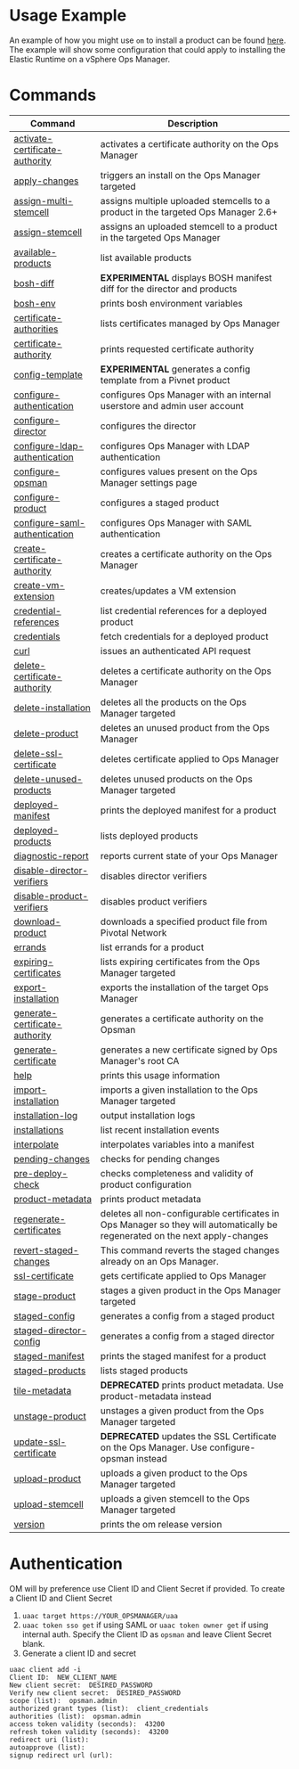 <!--- This file is autogenerated from docsgenerator/templates/README-BEFORE.md and docsgenerator/templates/README-AFTER.md --->
# Usage Example

An example of how you might use `om` to install a product can be found [here](EXAMPLE.md).
The example will show some configuration that could apply to installing the Elastic Runtime
on a vSphere Ops Manager.


# Commands

| Command | Description |
| ------------- | ------------- |
| [activate-certificate-authority](activate-certificate-authority/README.md) | activates a certificate authority on the Ops Manager |
| [apply-changes](apply-changes/README.md) | triggers an install on the Ops Manager targeted |
| [assign-multi-stemcell](assign-multi-stemcell/README.md) | assigns multiple uploaded stemcells to a product in the targeted Ops Manager 2.6+ |
| [assign-stemcell](assign-stemcell/README.md) | assigns an uploaded stemcell to a product in the targeted Ops Manager |
| [available-products](available-products/README.md) | list available products |
| [bosh-diff](bosh-diff/README.md) | **EXPERIMENTAL** displays BOSH manifest diff for the director and products |
| [bosh-env](bosh-env/README.md) | prints bosh environment variables |
| [certificate-authorities](certificate-authorities/README.md) | lists certificates managed by Ops Manager |
| [certificate-authority](certificate-authority/README.md) | prints requested certificate authority |
| [config-template](config-template/README.md) | **EXPERIMENTAL** generates a config template from a Pivnet product |
| [configure-authentication](configure-authentication/README.md) | configures Ops Manager with an internal userstore and admin user account |
| [configure-director](configure-director/README.md) | configures the director |
| [configure-ldap-authentication](configure-ldap-authentication/README.md) | configures Ops Manager with LDAP authentication |
| [configure-opsman](configure-opsman/README.md) | configures values present on the Ops Manager settings page |
| [configure-product](configure-product/README.md) | configures a staged product |
| [configure-saml-authentication](configure-saml-authentication/README.md) | configures Ops Manager with SAML authentication |
| [create-certificate-authority](create-certificate-authority/README.md) | creates a certificate authority on the Ops Manager |
| [create-vm-extension](create-vm-extension/README.md) | creates/updates a VM extension |
| [credential-references](credential-references/README.md) | list credential references for a deployed product |
| [credentials](credentials/README.md) | fetch credentials for a deployed product |
| [curl](curl/README.md) | issues an authenticated API request |
| [delete-certificate-authority](delete-certificate-authority/README.md) | deletes a certificate authority on the Ops Manager |
| [delete-installation](delete-installation/README.md) | deletes all the products on the Ops Manager targeted |
| [delete-product](delete-product/README.md) | deletes an unused product from the Ops Manager |
| [delete-ssl-certificate](delete-ssl-certificate/README.md) | deletes certificate applied to Ops Manager |
| [delete-unused-products](delete-unused-products/README.md) | deletes unused products on the Ops Manager targeted |
| [deployed-manifest](deployed-manifest/README.md) | prints the deployed manifest for a product |
| [deployed-products](deployed-products/README.md) | lists deployed products |
| [diagnostic-report](diagnostic-report/README.md) | reports current state of your Ops Manager |
| [disable-director-verifiers](disable-director-verifiers/README.md) | disables director verifiers |
| [disable-product-verifiers](disable-product-verifiers/README.md) | disables product verifiers |
| [download-product](download-product/README.md) | downloads a specified product file from Pivotal Network |
| [errands](errands/README.md) | list errands for a product |
| [expiring-certificates](expiring-certificates/README.md) | lists expiring certificates from the Ops Manager targeted |
| [export-installation](export-installation/README.md) | exports the installation of the target Ops Manager |
| [generate-certificate-authority](generate-certificate-authority/README.md) | generates a certificate authority on the Opsman |
| [generate-certificate](generate-certificate/README.md) | generates a new certificate signed by Ops Manager's root CA |
| [help](help/README.md) | prints this usage information |
| [import-installation](import-installation/README.md) | imports a given installation to the Ops Manager targeted |
| [installation-log](installation-log/README.md) | output installation logs |
| [installations](installations/README.md) | list recent installation events |
| [interpolate](interpolate/README.md) | interpolates variables into a manifest |
| [pending-changes](pending-changes/README.md) | checks for pending changes |
| [pre-deploy-check](pre-deploy-check/README.md) | checks completeness and validity of product configuration |
| [product-metadata](product-metadata/README.md) | prints product metadata |
| [regenerate-certificates](regenerate-certificates/README.md) | deletes all non-configurable certificates in Ops Manager so they will automatically be regenerated on the next apply-changes |
| [revert-staged-changes](revert-staged-changes/README.md) | This command reverts the staged changes already on an Ops Manager. |
| [ssl-certificate](ssl-certificate/README.md) | gets certificate applied to Ops Manager |
| [stage-product](stage-product/README.md) | stages a given product in the Ops Manager targeted |
| [staged-config](staged-config/README.md) | generates a config from a staged product |
| [staged-director-config](staged-director-config/README.md) | generates a config from a staged director |
| [staged-manifest](staged-manifest/README.md) | prints the staged manifest for a product |
| [staged-products](staged-products/README.md) | lists staged products |
| [tile-metadata](tile-metadata/README.md) | **DEPRECATED** prints product metadata. Use product-metadata instead |
| [unstage-product](unstage-product/README.md) | unstages a given product from the Ops Manager targeted |
| [update-ssl-certificate](update-ssl-certificate/README.md) | **DEPRECATED** updates the SSL Certificate on the Ops Manager. Use configure-opsman instead |
| [upload-product](upload-product/README.md) | uploads a given product to the Ops Manager targeted |
| [upload-stemcell](upload-stemcell/README.md) | uploads a given stemcell to the Ops Manager targeted |
| [version](version/README.md) | prints the om release version |

# Authentication
OM will by preference use Client ID and Client Secret if provided. To create a Client ID and Client Secret

1. `uaac target https://YOUR_OPSMANAGER/uaa`
1. `uaac token sso get` if using SAML or `uaac token owner get` if using internal auth. Specify the Client ID as `opsman` and leave Client Secret blank.
1. Generate a client ID and secret

```
uaac client add -i
Client ID:  NEW_CLIENT_NAME
New client secret:  DESIRED_PASSWORD
Verify new client secret:  DESIRED_PASSWORD
scope (list):  opsman.admin
authorized grant types (list):  client_credentials
authorities (list):  opsman.admin
access token validity (seconds):  43200
refresh token validity (seconds):  43200
redirect uri (list):
autoapprove (list):
signup redirect url (url):
```
